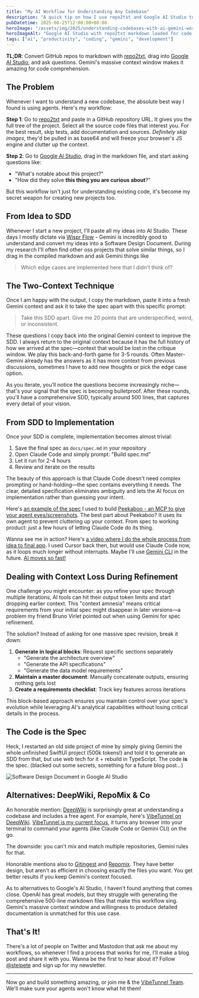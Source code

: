 ```yaml
---
title: "My AI Workflow for Understanding Any Codebase"
description: "A quick tip on how I use repo2txt and Google AI Studio to understand new codebases. Gemini's 1M token context window is perfect for asking questions about code."
pubDatetime: 2025-06-25T12:00:00+00:00
heroImage: "/assets/img/2025/understanding-codebases-with-ai-gemini-workflow/header.png"
heroImageAlt: "Google AI Studio with repo2txt markdown loaded for code analysis"
tags: ["ai", "productivity", "coding", "gemini", "development"]
---
```


**TL;DR**: Convert GitHub repos to markdown with [repo2txt](https://repo2txt.simplebasedomain.com/), drag into [Google AI Studio](https://aistudio.google.com/prompts/new_chat), and ask questions. Gemini's massive context window makes it amazing for code comprehension.

## The Problem

Whenever I want to understand a new codebase, the absolute best way I found is using agents. Here's my workflow:

**Step 1**: Go to [repo2txt](https://repo2txt.simplebasedomain.com/) and paste in a GitHub repository URL. It gives you the full tree of the project. Select all the source code files that interest you. For the best result, skip tests, add documentation and sources. *Definitely skip images*, they'd be pulled in as base64 and will freeze your browser's JS engine and clutter up the context.

**Step 2**: Go to [Google AI Studio](https://aistudio.google.com/prompts/new_chat), drag in the markdown file, and start asking questions like:
- "What's notable about this project?"
- "How did they solve **this thing you are curious about**?"

But this workflow isn't just for understanding existing code, it's become my secret weapon for creating new projects too.

## From Idea to SDD

Whenever I start a new project, I'll paste all my ideas into AI Studio. These days I mostly dictate via [Wispr Flow](https://wisprflow.ai/) - Gemini is incredibly good to understand and convert my ideas into a Software Design Document. During my research I'll often find other oss projects that solve similar things, so I drag in the compiled markdown and ask Gemini things like 

> Which edge cases are implemented here that I didn't think of?

## The Two-Context Technique

Once I am happy with the output, I copy the markdown, paste it into a fresh Gemini context and ask it to take the spec apart with this specific prompt:

> Take this SDD apart. Give me 20 points that are underspecified, weird, or inconsistent.

These questions I copy back into the original Gemini context to improve the SDD. I always return to the original context because it has the full history of how we arrived at the spec—context that would be lost in the critique window. We play this back-and-forth game for 3-5 rounds. Often Master-Gemini already has the answers as it has more context from previous discussions, sometimes I have to add new thoughts or pick the edge case option.

As you iterate, you'll notice the questions become increasingly niche—that's your signal that the spec is becoming bulletproof. After these rounds, you'll have a comprehensive SDD, typically around 500 lines, that captures every detail of your vision.

## From SDD to Implementation

Once your SDD is complete, implementation becomes almost trivial:

1. Save the final spec as `docs/spec.md` in your repository
2. Open Claude Code and simply prompt: "Build spec.md"
3. Let it run for 2-4 hours
4. Review and iterate on the results

The beauty of this approach is that Claude Code doesn't need complex prompting or hand-holding—the spec contains everything it needs. The clear, detailed specification eliminates ambiguity and lets the AI focus on implementation rather than guessing your intent.

Here's [an example of the spec](https://github.com/steipete/peekaboo/blob/main/docs/spec.md) I used to build [Peekaboo - an MCP to give your agent eyes/screenshots](https://www.peekaboo.boo/). The best part about Peekaboo? It uses its own agent to prevent cluttering up your context. From spec to working product: just a few hours of letting Claude Code do its thing.

Wanna see me in action? Here's [a video where I do the whole process from idea to final app](https://steipete.com/posts/2025/the-future-of-vibe-coding). I used Cursor back then, but would use Claude Code now, as it loops much longer without interrupts. Maybe I'll use [Gemini CLI](https://blog.google/technology/developers/introducing-gemini-cli-open-source-ai-agent/) in the future. [AI moves so fast!](https://x.com/steipete/status/1937919798740214023)

## Dealing with Context Loss During Refinement

One challenge you might encounter: as you refine your spec through multiple iterations, AI tools can hit their output token limits and start dropping earlier context. This "context amnesia" means critical requirements from your initial spec might disappear in later versions—a problem my friend Bruno Virlet pointed out when using Gemini for spec refinement.

The solution? Instead of asking for one massive spec revision, break it down:

1. **Generate in logical blocks**: Request specific sections separately
   - "Generate the architecture overview"
   - "Generate the API specifications"
   - "Generate the data model requirements"
2. **Maintain a master document**: Manually concatenate outputs, ensuring nothing gets lost
3. **Create a requirements checklist**: Track key features across iterations

This block-based approach ensures you maintain control over your spec's evolution while leveraging AI's analytical capabilities without losing critical details in the process.

## The Code is the Spec

Heck, I restarted an old side project of mine by simply giving Gemini the whole unfinished SwiftUI project (500k tokens!) and told it to generate an SDD from that, but use web tech for it + rebuild in TypeScript. The code **is** the spec. (blacked out some secrets, something for a future blog post...)

![Software Design Document in Google AI Studio](/assets/img/2025/understanding-codebases-with-ai-gemini-workflow/sweetistics-sdd.png)

## Alternatives: DeepWiki, RepoMix & Co

An honorable mention: [DeepWiki](https://deepwiki.com/) is surprisingly great at understanding a codebase and includes a free agent. For example, here's [VibeTunnel on DeepWiki](https://deepwiki.com/amantus-ai/vibetunnel). [VibeTunnel is my current focus](/posts/2025/vibetunnel-turn-any-browser-into-your-mac-terminal), it turns any browser into your terminal to command your agents (like Claude Code or Gemini CLI) on the go.

The downside: you can't mix and match multiple repositories, Gemini rules for that.

Honorable mentions also to [Gitingest](https://gitingest.com/) and [Repomix](https://repomix.com/). They have better design, but aren't as efficient in choosing exactly the files you want. You get better results if you keep Gemini's context focused.


As to alternatives to Google's AI Studio, I haven't found anything that comes close. OpenAI has great models, but they struggle with generating the comprehensive 500-line markdown files that make this workflow sing. Gemini's massive context window and willingness to produce detailed documentation is unmatched for this use case.

## That's It!

There's a lot of people on Twitter and Mastodon that ask me about my workflows, so whenever I find a process that works for me, I'll make a blog post and share it with you. Wanna be the first to hear about it? Follow [@steipete](https://twitter.com/steipete) and sign up for my newsletter.

---
Now go and build something amazing, or join me & the [VibeTunnel Team](/posts/2025/vibetunnel-turn-any-browser-into-your-mac-terminal#motivation).
We'll make sure your agents won't know what hit them!
